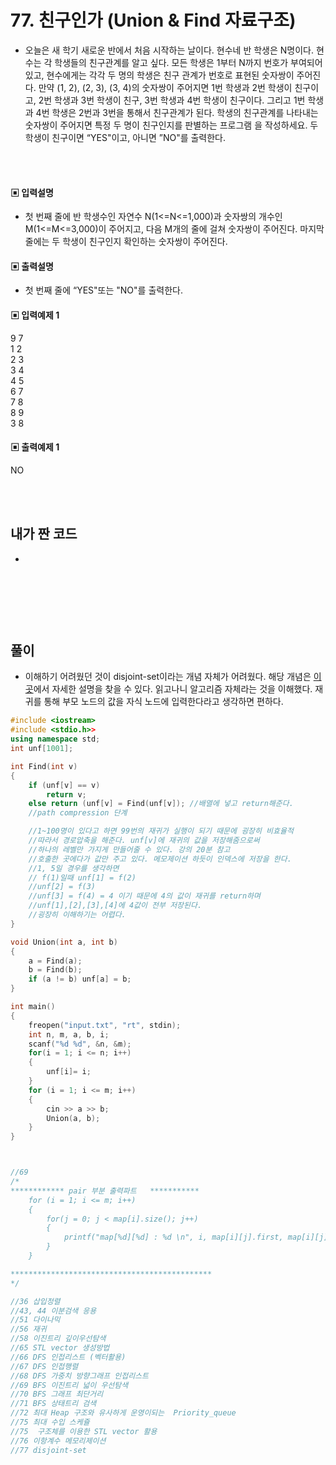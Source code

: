 # 77. 친구인가 (Union & Find 자료구조)

- 오늘은 새 학기 새로운 반에서 처음 시작하는 날이다. 현수네 반 학생은 N명이다. 현수는 각 학생들의 친구관계를 알고 싶다.
  모든 학생은 1부터 N까지 번호가 부여되어 있고, 현수에게는 각각 두 명의 학생은 친구 관계가 번호로 표현된 숫자쌍이 주어진다. 만약 (1, 2), (2, 3), (3, 4)의 숫자쌍이 주어지면 1번 학생과 2번 학생이 친구이고, 2번 학생과 3번 학생이 친구, 3번 학생과 4번 학생이 친구이다.
  그리고 1번 학생과 4번 학생은 2번과 3번을 통해서 친구관계가 된다.
  학생의 친구관계를 나타내는 숫자쌍이 주어지면 특정 두 명이 친구인지를 판별하는 프로그램
  을 작성하세요. 두 학생이 친구이면 “YES"이고, 아니면 ”NO"를 출력한다.

<br/>
<br/>

#### ▣ 입력설명

- 첫 번째 줄에 반 학생수인 자연수 N(1<=N<=1,000)과 숫자쌍의 개수인 M(1<=M<=3,000)이 주어지고, 다음 M개의 줄에 걸쳐 숫자쌍이 주어진다.
  마지막 줄에는 두 학생이 친구인지 확인하는 숫자쌍이 주어진다.

#### ▣ 출력설명

- 첫 번째 줄에 “YES"또는 "NO"를 출력한다.

#### ▣ 입력예제 1

9 7  
1 2  
2 3  
3 4  
4 5  
6 7  
7 8  
8 9  
3 8

#### ▣ 출력예제 1

NO

<br/>
<br/>

## 내가 짠 코드

-

<br/>

```c++


```

<br><br>

## 풀이

- 이해하기 어려웠던 것이 disjoint-set이라는 개념 자체가 어려웠다.
  해당 개념은 [이곳](https://ratsgo.github.io/data%20structure&algorithm/2017/11/12/disjointset/)에서 자세한 설명을 찾을 수 있다. 읽고나니 알고리즘 자체라는 것을 이해했다. 재귀를 통해 부모 노드의 값을 자식 노드에 입력한다라고 생각하면 편하다.
  <br/>

```c++
#include <iostream>
#include <stdio.h>>
using namespace std;
int unf[1001];

int Find(int v)
{
	if (unf[v] == v)
		return v;
	else return (unf[v] = Find(unf[v]); //배열에 넣고 return해준다.
	//path compression 단계

	//1~100명이 있다고 하면 99번의 재귀가 실행이 되기 때문에 굉장히 비효율적
	//따라서 경로압축을 해준다. unf[v]에 재귀의 값을 저장해줌으로써
	//하나의 레벨만 가지게 만들어줄 수 있다. 강의 20분 참고
	//호출한 곳에다가 값만 주고 있다. 메모제이션 하듯이 인덱스에 저장을 한다.
	//1, 5일 경우를 생각하면
	// f(1)일때 unf[1] = f(2)
	//unf[2] = f(3)
	//unf[3] = f(4) = 4 이기 때문에 4의 값이 재귀를 return하며
	//unf[1],[2],[3],[4]에 4값이 전부 저장된다.
	//굉장히 이해하기는 어렵다.
}

void Union(int a, int b)
{
	a = Find(a);
	b = Find(b);
	if (a != b) unf[a] = b;
}

int main()
{
	freopen("input.txt", "rt", stdin);
	int n, m, a, b, i;
	scanf("%d %d", &n, &m);
	for(i = 1; i <= n; i++)
	{
		unf[i]= i;
	}
	for (i = 1; i <= m; i++)
	{
		cin >> a >> b;
		Union(a, b);
	}
}



//69
/*
************ pair 부분 출력파트   ***********
 	for (i = 1; i <= m; i++)
	{
		for(j = 0; j < map[i].size(); j++)
		{
			printf("map[%d][%d] : %d \n", i, map[i][j].first, map[i][j].second);
		}
	}

*********************************************
*/

//36 삽입정렬
//43, 44 이분검색 응용
//51 다이나믹
//56 재귀
//58 이진트리 깊이우선탐색
//65 STL vector 생성방법
//66 DFS 인접리스트 (벡터활용)
//67 DFS 인접행렬
//68 DFS 가중치 방향그래프 인접리스트
//69 BFS 이진트리 넓이 우선탐색
//70 BFS 그래프 최단거리
//71 BFS 상태트리 검색
//72 최대 Heap 구조와 유사하게 운영이되는  Priority_queue
//75 최대 수입 스케쥴
//75  구조체를 이용한 STL vector 활용
//76 이항계수 메모리제이션
//77 disjoint-set
```
